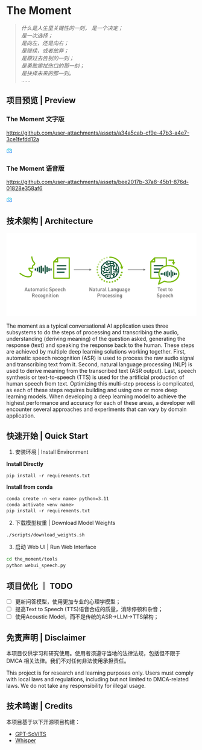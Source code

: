 # The Moment
>_什么是人生里关键性的一刻，_
_是一个决定；_  
_是一次选择；_  
_是向左，还是向右；_  
_是继续，或者放弃；_  
_是跟过去告别的一刻；_  
_是勇敢擦拭伤口的那一刻；_  
_是抉择未来的那一刻。_  
......

## 项目预览 | Preview
### The Moment 文字版 

https://github.com/user-attachments/assets/a34a5cab-cf9e-47b3-a4e7-3ce1fefdd12a

[![完整演示](/assets/icon.png)](https://www.bilibili.com/video/BV1oY43zCE5x/?share_source=copy_web&vd_source=f27af9aa2b0a1efe2d357b9f461ba958)



### The Moment 语音版

https://github.com/user-attachments/assets/bee2017b-37a8-45b1-876d-01828e358af6

[![完整演示](/assets/icon.png)](https://www.bilibili.com/video/BV1oY43zCEQK/?share_source=copy_web&vd_source=f27af9aa2b0a1efe2d357b9f461ba958)

## 技术架构 | Architecture

![工程架构图](/assets/the_moment_workflow.png)

The moment as a typical conversational AI application uses three subsystems to do the steps of processing and transcribing the audio, understanding (deriving meaning) of the question asked, generating the response (text) and speaking the response back to the human. These steps are achieved by multiple deep learning solutions working together. First, automatic speech recognition (ASR) is used to process the raw audio signal and transcribing text from it. Second, natural language processing (NLP) is used to derive meaning from the transcribed text (ASR output). Last, speech synthesis or text-to-speech (TTS) is used for the artificial production of human speech from text. Optimizing this multi-step process is complicated, as each of these steps requires building and using one or more deep learning models. When developing a deep learning model to achieve the highest performance and accuracy for each of these areas, a developer will encounter several approaches and experiments that can vary by domain application.

## 快速开始 | Quick Start

1. 安装环境 | Install Environment

**Install Directly**

```text
pip install -r requirements.txt
```

**Install from conda**

```text
conda create -n <env name> python=3.11
conda activate <env name>
pip install -r requirements.txt
```

2. 下载模型权重 | Download Model Weights
```bash
./scripts/download_weights.sh
```
3. 启动 Web UI | Run Web Interface
```bash
cd the_moment/tools
python webui_speech.py
```

## 项目优化 ｜ TODO
- [ ] 更新问答模型，使用更加专业的心理学模型；
- [ ] 提高Text to Speech (TTS)语音合成的质量，消除停顿和杂音；
- [ ] 使用Acoustic Model，而不是传统的ASR->LLM->TTS架构；

## 免责声明 | Disclaimer

本项目仅供学习和研究使用。使用者须遵守当地的法律法规，包括但不限于 DMCA 相关法律。我们不对任何非法使用承担责任。

This project is for research and learning purposes only. Users must comply with local laws and regulations, including but not limited to DMCA-related laws. We do not take any responsibility for illegal usage.

## 技术鸣谢 | Credits

本项目基于以下开源项目构建：

- [GPT-SoVITS](https://github.com/RVC-Boss/GPT-SoVITS)
- [Whisper](https://github.com/openai/whisper)
